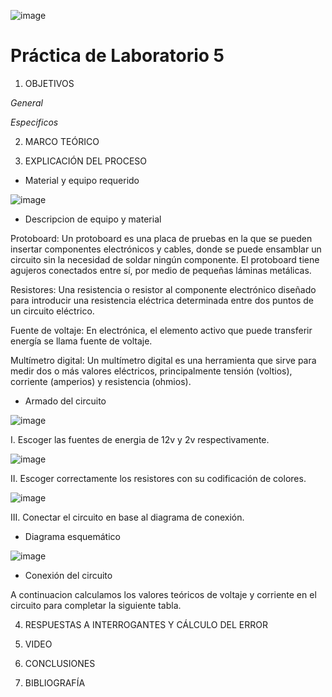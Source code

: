 ![image](https://user-images.githubusercontent.com/85137398/126711389-6d9a6260-111b-44c5-b987-e0450280a0ed.png)

# Práctica de Laboratorio 5

1. OBJETIVOS

*General*

*Especificos*

2. MARCO TEÓRICO 

3. EXPLICACIÓN DEL PROCESO

- Material y equipo requerido

![image](https://user-images.githubusercontent.com/85137398/126711871-887bb994-b9a3-4e91-a0fa-d39b9c8f00fe.png)

- Descripcion de equipo y material

Protoboard: Un protoboard es una placa de pruebas en la que se pueden insertar componentes electrónicos y cables, donde se puede ensamblar un circuito sin la necesidad de soldar ningún componente. El protoboard tiene agujeros conectados entre sí, por medio de pequeñas láminas metálicas.

Resistores: Una resistencia o resistor al componente electrónico diseñado para introducir una resistencia eléctrica determinada entre dos puntos de un circuito eléctrico.

Fuente de voltaje: En electrónica, el elemento activo que puede transferir energía se llama fuente de voltaje.

Multímetro digital: Un multímetro digital es una herramienta que sirve para medir dos o más valores eléctricos, principalmente tensión (voltios), corriente (amperios) y resistencia (ohmios).

- Armado del circuito

![image](https://user-images.githubusercontent.com/85137398/126714129-8d71b330-001d-4576-8079-8dc83c71f3c2.png)

I. Escoger las fuentes de energia de 12v y 2v respectivamente.

![image](https://user-images.githubusercontent.com/85137398/126712173-b5eed82b-1ac2-4d58-94ac-165c9d803d35.png)

II. Escoger correctamente los resistores con su codificación de colores.

![image](https://user-images.githubusercontent.com/85137398/126712501-49310d2a-009d-4e41-b20b-c6d3001f56d0.png)

III. Conectar el circuito en base al diagrama de conexión.

- Diagrama esquemático

![image](https://user-images.githubusercontent.com/85137398/126712626-01e3c6fc-7ad0-487c-b38c-2824990f7526.png)

- Conexión del circuito

A continuacion calculamos los valores teóricos de voltaje y corriente en el circuito para completar la siguiente tabla.

4. RESPUESTAS A INTERROGANTES Y CÁLCULO DEL ERROR

5. VIDEO

6. CONCLUSIONES

7. BIBLIOGRAFÍA
